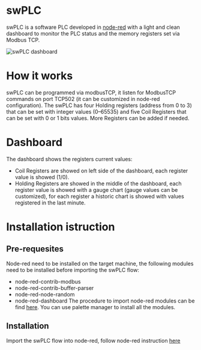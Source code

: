 # swPLC
swPLC is a software PLC developed in [node-red](https://nodered.org/) with a light and clean dashboard to monitor the PLC status and the memory registers set via Modbus TCP.

![swPLC dashboard](https://github.com/br1pro/swPLC/blob/main/Pictures/swPLC_dashboard.png)

# How it works
swPLC can be programmed via modbusTCP, it listen for ModbusTCP commands on port TCP502 (it can be customized in node-red configuration). 
The swPLC has four Holding registers (address from 0 to 3) that can be set with integer values (0–65535) and five Coil Registers that can be set with 0 or 1 bits values.
More Registers can be added if needed.

# Dashboard
The dashboard shows the registers current values:
- Coil Registers are showed on left side of the dashboard, each register value is showed (1/0).
- Holding Registers are showed in the middle of the dashboard, each register value is showed with a gauge chart (gauge values can be customized), for each register a historic chart is showed with values registered in the last minute.

# Installation istruction
## Pre-requesites
Node-red need to be installed on the target machine, the following modules need to be installed before importing the swPLC flow:
- node-red-contrib-modbus
- node-red-contrib-buffer-parser
- node-red-node-random
- node-red-dashboard
The procedure to import node-red modules can be find [here](https://nodered.org/docs/user-guide/editor/palette/manager). You can use palette manager to install all the modules. 
## Installation
Import the swPLC flow into node-red, follow node-red instruction [here](https://nodered.org/docs/user-guide/editor/workspace/import-export)



